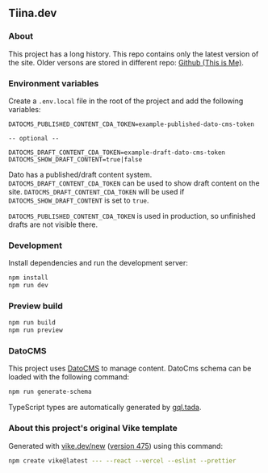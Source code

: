 ## Tiina.dev

### About

This project has a long history. This repo contains only the latest version of the site. Older versons are stored in different repo: [Github (This is Me)](https://github.com/tiinsk/ThisIsMe).

### Environment variables

Create a `.env.local` file in the root of the project and add the following variables:
```
DATOCMS_PUBLISHED_CONTENT_CDA_TOKEN=example-published-dato-cms-token

-- optional --

DATOCMS_DRAFT_CONTENT_CDA_TOKEN=example-draft-dato-cms-token
DATOCMS_SHOW_DRAFT_CONTENT=true|false
```

Dato has a published/draft content system. `DATOCMS_DRAFT_CONTENT_CDA_TOKEN` can be used to show draft content on the site. `DATOCMS_DRAFT_CONTENT_CDA_TOKEN` will be used if `DATOCMS_SHOW_DRAFT_CONTENT` is set to `true`.

`DATOCMS_PUBLISHED_CONTENT_CDA_TOKEN` is used in production, so unfinished drafts are not visible there.


### Development

Install dependencies and run the development server:
```sh
npm install
npm run dev
```

### Preview build

```sh
npm run build
npm run preview
```

### DatoCMS

This project uses [DatoCMS](https://www.datocms.com/) to manage content. DatoCms schema can be loaded with the following command:

```sh
npm run generate-schema
```

TypeScript types are automatically generated by [gql.tada](https://gql-tada.0no.co/).

### About this project's original Vike template

Generated with [vike.dev/new](https://vike.dev/new) ([version 475](https://www.npmjs.com/package/create-vike/v/0.0.475)) using this command:

```sh
npm create vike@latest --- --react --vercel --eslint --prettier
```
